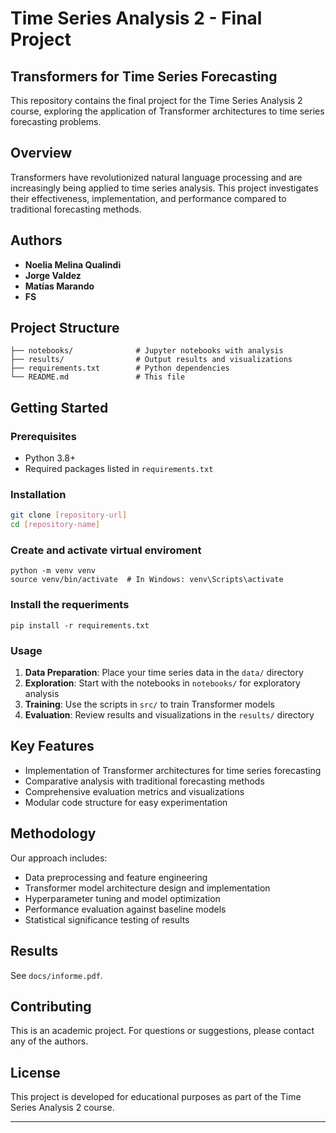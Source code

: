 # Time Series Analysis 2 - Final Project

## Transformers for Time Series Forecasting

This repository contains the final project for the Time Series Analysis 2 course, exploring the application of Transformer architectures to time series forecasting problems.

## Overview

Transformers have revolutionized natural language processing and are increasingly being applied to time series analysis. This project investigates their effectiveness, implementation, and performance compared to traditional forecasting methods.

## Authors

- **Noelia Melina Qualindi**
- **Jorge Valdez**
- **Matías Marando**
- **FS**

## Project Structure

```
├── notebooks/              # Jupyter notebooks with analysis
├── results/                # Output results and visualizations
├── requirements.txt        # Python dependencies
└── README.md               # This file
```

## Getting Started

### Prerequisites

- Python 3.8+
- Required packages listed in `requirements.txt`

### Installation

```bash
git clone [repository-url]
cd [repository-name]
```

### Create and activate virtual enviroment

```
python -m venv venv
source venv/bin/activate  # In Windows: venv\Scripts\activate
```

### Install the requeriments

```
pip install -r requirements.txt
```

### Usage

1. **Data Preparation**: Place your time series data in the `data/` directory
2. **Exploration**: Start with the notebooks in `notebooks/` for exploratory analysis
3. **Training**: Use the scripts in `src/` to train Transformer models
4. **Evaluation**: Review results and visualizations in the `results/` directory

## Key Features

- Implementation of Transformer architectures for time series forecasting
- Comparative analysis with traditional forecasting methods
- Comprehensive evaluation metrics and visualizations
- Modular code structure for easy experimentation

## Methodology

Our approach includes:

- Data preprocessing and feature engineering
- Transformer model architecture design and implementation
- Hyperparameter tuning and model optimization
- Performance evaluation against baseline models
- Statistical significance testing of results

## Results

See `docs/informe.pdf`.

## Contributing

This is an academic project. For questions or suggestions, please contact any of the authors.

## License

This project is developed for educational purposes as part of the Time Series Analysis 2 course.

---
